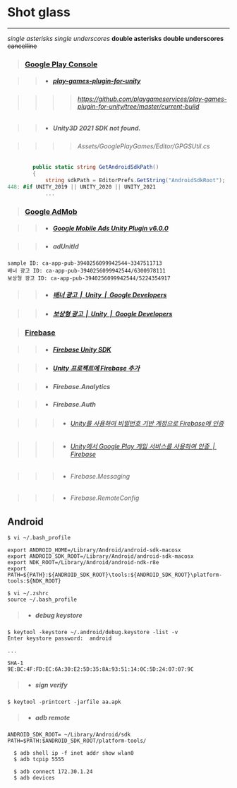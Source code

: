 # Shot glass
***

*single asterisks*
_single underscores_
**double asterisks**
__double underscores__
~~cancelline~~




> ### [Google Play Console][play.google.com/console/developers]
[play.google.com/console/developers]: https://play.google.com/console/developers
>> - ##### [play-games-plugin-for-unity][github.com/playgameservices/play-games-plugin-for-unity/releases]

[github.com/playgameservices/play-games-plugin-for-unity/releases]: https://github.com/playgameservices/play-games-plugin-for-unity/releases

>>>> ###### https://github.com/playgameservices/play-games-plugin-for-unity/tree/master/current-build

>> - ##### Unity3D 2021 SDK not found.

>>>> ###### Assets/GooglePlayGames/Editor/GPGSUtil.cs
```C#
        public static string GetAndroidSdkPath()
        {
            string sdkPath = EditorPrefs.GetString("AndroidSdkRoot");
448: #if UNITY_2019 || UNITY_2020 || UNITY_2021
            ...
```



> ### [Google AdMob][apps.admob.com/v2/home]

[apps.admob.com/v2/home]: https://apps.admob.com/v2/home
>> - ##### [Google Mobile Ads Unity Plugin v6.0.0][github.com/googleads/googleads-mobile-unity/releases/tag/v6.0.0]

[github.com/googleads/googleads-mobile-unity/releases/tag/v6.0.0]: https://github.com/googleads/googleads-mobile-unity/releases/tag/v6.0.0

>> - ##### adUnitId
```
sample ID: ca-app-pub-3940256099942544~3347511713
배너 광고 ID: ca-app-pub-3940256099942544/6300978111
보상형 광고 ID: ca-app-pub-3940256099942544/5224354917
```


>> - ##### [배너 광고  |  Unity  |  Google Developers][developers.google.com/admob/unity/banner]

[developers.google.com/admob/unity/banner]: https://developers.google.com/admob/unity/banner?hl=ko


>> - ##### [보상형 광고  |  Unity  |  Google Developers][developers.google.com/admob/unity/rewarded]

[developers.google.com/admob/unity/rewarded]: https://developers.google.com/admob/unity/rewarded?hl=ko


> ### [Firebase][firebase.google.com]

[firebase.google.com]: https://console.firebase.google.com/?hl=ko


>> - ##### [Firebase Unity SDK][firebase.google.com/download/unity]

[firebase.google.com/download/unity]:https://firebase.google.com/download/unity?authuser=0

>> - ##### [Unity 프로젝트에 Firebase 추가][firebase.google.com/docs/unity/setup]

[firebase.google.com/docs/unity/setup]: https://firebase.google.com/docs/unity/setup?hl=ko

>> - ##### Firebase.Analytics

>> - ##### Firebase.Auth

>>> - ###### [Unity를 사용하여 비밀번호 기반 계정으로 Firebase에 인증][firebase.google.com/docs/auth/unity/password-auth]

[firebase.google.com/docs/auth/unity/password-auth]: https://firebase.google.com/docs/auth/unity/password-auth?authuser=0

>>> - ###### [Unity에서 Google Play 게임 서비스를 사용하여 인증  |  Firebase][firebase.google.com/docs/auth/unity/play-games]

[firebase.google.com/docs/auth/unity/play-games]: https://firebase.google.com/docs/auth/unity/play-games?hl=ko

>>> - ###### Firebase.Messaging

>>> - ###### Firebase.RemoteConfig





## Android

```
$ vi ~/.bash_profile

export ANDROID_HOME=/Library/Android/android-sdk-macosx
export ANDROID_SDK_ROOT=/Library/Android/android-sdk-macosx
export NDK_ROOT=/Library/Android/android-ndk-r8e
export PATH=${PATH}:${ANDROID_SDK_ROOT}\tools:${ANDROID_SDK_ROOT}\platform-tools:${NDK_ROOT}

$ vi ~/.zshrc
source ~/.bash_profile
```

> - ##### debug keystore
```
$ keytool -keystore ~/.android/debug.keystore -list -v
Enter keystore password:  android

...

SHA-1
9E:BC:4F:FD:EC:6A:30:E2:5D:35:8A:93:51:14:0C:5D:24:07:07:9C
```

> - ##### sign verify
```  
$ keytool -printcert -jarfile aa.apk  
```

> - ##### adb remote
```  
ANDROID_SDK_ROOT= ~/Library/Android/sdk
PATH=$PATH:$ANDROID_SDK_ROOT/platform-tools/

  $ adb shell ip -f inet addr show wlan0
  $ adb tcpip 5555

  $ adb connect 172.30.1.24
  $ adb devices
```

